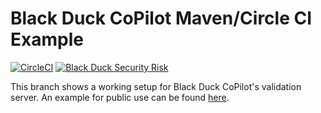 # Black Duck CoPilot Maven/Circle CI Example

[![CircleCI](https://img.shields.io/circleci/project/github/BlackDuckCoPilot/example-maven-circle/validation.svg)](https://circleci.com/gh/BlackDuckCoPilot/example-maven-circle) [![Black Duck Security Risk](https://copilot-valid.blackducksoftware.com/github/groups/BlackDuckCoPilot/locations/example-maven-circle/public/results/branches/validation/badge-risk.svg)](https://copilot-valid.blackducksoftware.com/github/groups/BlackDuckCoPilot/locations/example-maven-circle/public/results/branches/validation)

This branch shows a working setup for Black Duck CoPilot's validation server. An example for public use can be found [here](https://github.com/BlackDuckCoPilot/example-maven-circle).
